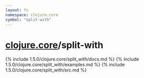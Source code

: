 ```yaml
---
layout: fn
namespace: clojure.core
symbol: "split-with"
---
```


# [clojure.core](../)/split-with

{% include 1.5.0/clojure.core/split_with/docs.md %}
{% include 1.5.0/clojure.core/split_with/examples.md %}
{% include 1.5.0/clojure.core/split_with/src.md %}

